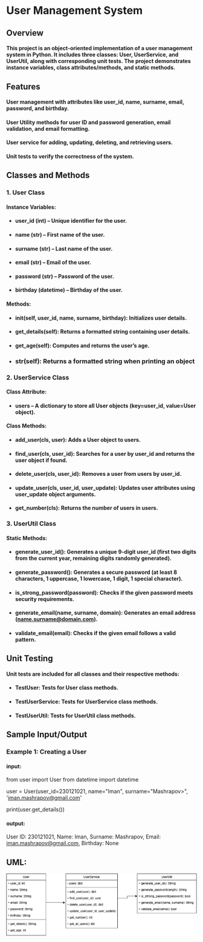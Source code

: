 # User Management System
## Overview
#### This project is an object-oriented implementation of a user management system in Python. It includes three classes: User, UserService, and UserUtil, along with corresponding unit tests. The project demonstrates instance variables, class attributes/methods, and static methods.

## Features
#### User management with attributes like user_id, name, surname, email, password, and birthday.

#### User Utility methods for user ID and password generation, email validation, and email formatting.

#### User service for adding, updating, deleting, and retrieving users.

#### Unit tests to verify the correctness of the system.

## Classes and Methods

### 1. User Class

#### Instance Variables:

- #### user_id (int) – Unique identifier for the user.
- #### name (str) – First name of the user.
- #### surname (str) – Last name of the user.
- #### email (str) – Email of the user.
- #### password (str) – Password of the user.
- #### birthday (datetime) – Birthday of the user.

#### Methods:

- #### __init__(self, user_id, name, surname, birthday): Initializes user details.
- #### get_details(self): Returns a formatted string containing user details.
- #### get_age(self): Computes and returns the user’s age.
- ### __str__(self): Returns a formatted string when printing an object

### 2. UserService Class

#### Class Attribute:

- #### users – A dictionary to store all User objects (key=user_id, value=User object).

#### Class Methods:

- #### add_user(cls, user): Adds a User object to users.
- #### find_user(cls, user_id): Searches for a user by user_id and returns the user object if found.
- #### delete_user(cls, user_id): Removes a user from users by user_id.
- #### update_user(cls, user_id, user_update): Updates user attributes using user_update object arguments.
- #### get_number(cls): Returns the number of users in users.

### 3. UserUtil Class

#### Static Methods:

- #### generate_user_id(): Generates a unique 9-digit user_id (first two digits from the current year, remaining digits randomly generated).
- #### generate_password(): Generates a secure password (at least 8 characters, 1 uppercase, 1 lowercase, 1 digit, 1 special character).
- #### is_strong_password(password): Checks if the given password meets security requirements.
- #### generate_email(name, surname, domain): Generates an email address (name.surname@domain.com).
- #### validate_email(email): Checks if the given email follows a valid pattern.

## Unit Testing

#### Unit tests are included for all classes and their respective methods:

- #### TestUser: Tests for User class methods.
- #### TestUserService: Tests for UserService class methods.
- #### TestUserUtil: Tests for UserUtil class methods.

## Sample Input/Output

### Example 1: Creating a User

#### input:
from user import User
from datetime import datetime


user = User(user_id=230121021, name="Iman", surname="Mashrapov>", 'iman.mashrapov@gmail.com'

print(user.get_details())

#### output:
User ID: 230121021, Name: Iman, Surname: Mashrapov, Email: iman.mashrapov@gmail.com, Birthday: None

## UML:
![user_management_uml.png](user_management_uml.png)



